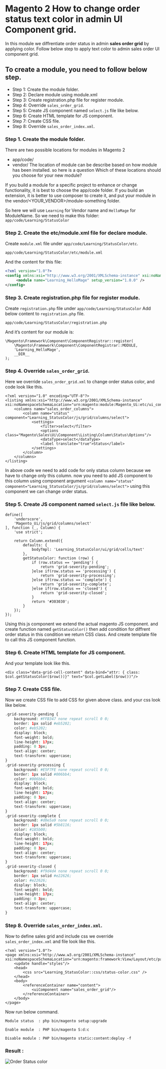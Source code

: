 # Magento 2 How to change order status text color in admin UI Component grid.

In this module we diffrentiate order status in admin **sales order grid** by applying color. Follow below step to apply text color to admin sales order UI component grid.


## To create a module, you need to follow below step.

- Step 1: Create the module folder.
- Step 2: Declare module using module.xml
- Step 3: Create registration.php file for register module.
- Step 4: Override `sales_order_grid`.
- Step 5: Create JS component named `select.js` file like below.
- Step 6: Create HTML template for JS component.
- Step 7: Create CSS file.
- Step 8: Override `sales_order_index.xml`.


### Step 1. Create the module folder.

There are two possible locations for modules in Magento 2
- app/code/
- vendor/
The location of module can be describe based on how module has been installed. so here is a question Which of these locations should you choose for your new module?

If you build a module for a specific project to enhance or change functionality, it is best to choose the app/code folder.
If you build an extension, it is better to use composer to create it, and put your module in the vendor/<YOUR_VENDOR>/module-something folder.

So here we will use `Learning` for Vendor name and `HelloMage` for ModuleName. So we need to make this folder:
`app/code/Learning/StatusColor`

### Step 2. Create the etc/module.xml file for declare module.

Create `module.xml` file under `app/code/Learning/StatusColor/etc`.

~~~
app/code/Learning/StatusColor/etc/module.xml
~~~

And the content for this file:

~~~ xml
<?xml version="1.0"?>
<config xmlns:xsi="http://www.w3.org/2001/XMLSchema-instance" xsi:noNamespaceSchemaLocation="urn:magento:framework:Module/etc/module.xsd">
     <module name="Learning_HelloMage" setup_version="1.0.0" />
</config>
~~~


### Step 3. Create registration.php file for register module.

Create `registration.php` file under `app/code/Learning/StatusColor` Add below content to `registration.php` file.

~~~
app/code/Learning/StatusColor/registration.php
~~~

And it’s content for our module is:

~~~
\Magento\Framework\Component\ComponentRegistrar::register(
    \Magento\Framework\Component\ComponentRegistrar::MODULE,
    'Learning_HelloMage',
    __DIR__
);
~~~

### Step 4. Override `sales_order_grid`.

Here we override `sales_order_grid.xml` to change order status color, and code look like this.

~~~
<?xml version="1.0" encoding="UTF-8"?>
<listing xmlns:xsi="http://www.w3.org/2001/XMLSchema-instance" xsi:noNamespaceSchemaLocation="urn:magento:module:Magento_Ui:etc/ui_configuration.xsd">
    <columns name="sales_order_columns">
        <column name="status" component="Learning_StatusColor/js/grid/columns/select">
            <settings>
                <filter>select</filter>
                <options class="Magento\Sales\Ui\Component\Listing\Column\Status\Options"/>
                <dataType>select</dataType>
                <label translate="true">Status</label>
            </settings>
        </column>
    </columns>
</listing>
~~~

In above code we need to add code for only status column because we have to change only this column. now you need to add JS component to this column using component argument `<column name="status" component="Learning_StatusColor/js/grid/columns/select">` using this component we can change order status.

### Step 5. Create JS component named `select.js` file like below.

~~~
define([
    'underscore',
    'Magento_Ui/js/grid/columns/select'
], function (_, Column) {
    'use strict';

    return Column.extend({
        defaults: {
            bodyTmpl: 'Learning_StatusColor/ui/grid/cells/text'
        },
        getStatusColor: function (row) {            
            if (row.status == 'pending') {
                return 'grid-severity-pending';
            }else if(row.status == 'processing') {
                return 'grid-severity-processing';
            }else if(row.status == 'complete') {
                return 'grid-severity-complete';
            }else if(row.status == 'closed') {
                return 'grid-severity-closed';
            }
            return '#303030';
        }
    });
});
~~~

Using this js component we extend the actual magento JS component. and create function named `getStatusColor()`  then add condition for diffrent order status in this condition we return CSS class. And create template file to call this JS component function.

### Step 6. Create HTML template for JS component.

And your template look like this.

~~~
<div class="data-grid-cell-content" data-bind="attr: { class: $col.getStatusColor($row())}" text="$col.getLabel($row())"/>
~~~


### Step 7. Create CSS file.

Now we create CSS file to add CSS for given above class. and your css look like below.

~~~ php
.grid-severity-pending {
    background: #FFB347 none repeat scroll 0 0;
    border: 1px solid #eb5202;
    color: #eb5202;
    display: block;
    font-weight: bold;
    line-height: 17px;
    padding: 0 3px;
    text-align: center;
    text-transform: uppercase;
}
.grid-severity-processing {
    background: #E5F7FE none repeat scroll 0 0;
    border: 1px solid #006bb4;
    color: #006bb4;
    display: block;
    font-weight: bold;
    line-height: 17px;
    padding: 0 3px;
    text-align: center;
    text-transform: uppercase;
}
.grid-severity-complete {
    background: #d0e5a9 none repeat scroll 0 0;
    border: 1px solid #5b8116;
    color: #185b00;
    display: block;
    font-weight: bold;
    line-height: 17px;
    padding: 0 3px;
    text-align: center;
    text-transform: uppercase;
}
.grid-severity-closed {
    background: #f9d4d4 none repeat scroll 0 0;
    border: 1px solid #e22626;
    color: #e22626;
    display: block;
    font-weight: bold;
    line-height: 17px;
    padding: 0 3px;
    text-align: center;
    text-transform: uppercase;
}
~~~

### Step 8. Override `sales_order_index.xml`.

Now to define sales grid and include css we override `sales_order_index.xml` and file look like this.

~~~
<?xml version="1.0"?>
<page xmlns:xsi="http://www.w3.org/2001/XMLSchema-instance" xsi:noNamespaceSchemaLocation="urn:magento:framework:View/Layout/etc/page_configuration.xsd">
    <update handle="styles"/>
    <head>
        <css src="Learning_StatusColor::css/status-color.css" />
    </head>
    <body>
        <referenceContainer name="content">
            <uiComponent name="sales_order_grid"/>
        </referenceContainer>
    </body>
</page>
~~~

Now run below command.

~~~
Module status  : php bin/magento setup:upgrade
~~~

~~~
Enable module  : PHP bin/magento S:d:c
~~~

~~~
Disable module : PHP bin/magento static:content:deploy -f
~~~

### Result :

![Order Status color](https://i.imgur.com/DvquDAD.png)
